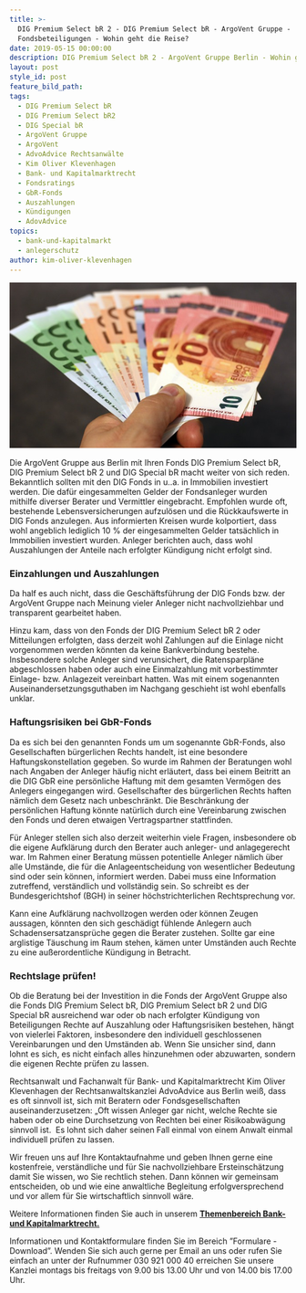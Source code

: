 ```yaml
---
title: >-
  DIG Premium Select bR 2 - DIG Premium Select bR - ArgoVent Gruppe -
  Fondsbeteiligungen - Wohin geht die Reise?
date: 2019-05-15 00:00:00
description: DIG Premium Select bR 2 - ArgoVent Gruppe Berlin - Wohin geht die Reise?
layout: post
style_id: post
feature_bild_path:
tags:
  - DIG Premium Select bR
  - DIG Premium Select bR2
  - DIG Special bR
  - ArgoVent Gruppe
  - ArgoVent
  - AdvoAdvice Rechtsanwälte
  - Kim Oliver Klevenhagen
  - Bank- und Kapitalmarktrecht
  - Fondsratings
  - GbR-Fonds
  - Auszahlungen
  - Kündigungen
  - AdovAdvice
topics:
  - bank-und-kapitalmarkt
  - anlegerschutz
author: kim-oliver-klevenhagen
---
```


![](/uploads/money-1005464-640-7.jpg)

Die ArgoVent Gruppe aus Berlin mit Ihren Fonds DIG Premium Select bR, DIG Premium Select bR 2 und DIG Special bR macht weiter von sich reden. Bekanntlich sollten mit den DIG Fonds in u..a. in Immobilien investiert werden. Die daf&uuml;r eingesammelten Gelder der Fondsanleger wurden mithilfe diverser Berater und Vermittler eingebracht. Empfohlen wurde oft, bestehende Lebensversicherungen aufzul&ouml;sen und die R&uuml;ckkaufswerte in DIG Fonds anzulegen. Aus informierten Kreisen wurde kolportiert, dass wohl angeblich lediglich 10 % der eingesammelten Gelder tats&auml;chlich in Immobilien investiert wurden. Anleger berichten auch, dass wohl Auszahlungen der Anteile nach erfolgter K&uuml;ndigung nicht erfolgt sind.

### Einzahlungen und Auszahlungen

Da half es auch nicht, dass die Gesch&auml;ftsf&uuml;hrung der DIG Fonds bzw. der ArgoVent Gruppe nach Meinung vieler Anleger nicht nachvollziehbar und transparent gearbeitet haben.

Hinzu kam, dass von den Fonds der DIG Premium Select bR 2 oder Mitteilungen erfolgten, dass derzeit wohl Zahlungen auf die Einlage nicht vorgenommen werden k&ouml;nnten da keine Bankverbindung bestehe. Insbesondere solche Anleger sind verunsichert, die Ratensparpl&auml;ne abgeschlossen haben oder auch eine Einmalzahlung mit vorbestimmter Einlage- bzw. Anlagezeit vereinbart hatten. Was mit einem sogenannten Auseinandersetzungsguthaben im Nachgang geschieht ist wohl ebenfalls unklar.

### Haftungsrisiken bei GbR-Fonds

Da es sich bei den genannten Fonds um um sogenannte GbR-Fonds, also Gesellschaften b&uuml;rgerlichen Rechts handelt, ist eine besondere Haftungskonstellation gegeben. So wurde im Rahmen der Beratungen wohl nach Angaben der Anleger h&auml;ufig nicht erl&auml;utert, dass bei einem Beitritt an die DIG GbR eine pers&ouml;nliche Haftung mit dem gesamten Verm&ouml;gen des Anlegers eingegangen wird. Gesellschafter des b&uuml;rgerlichen Rechts haften n&auml;mlich dem Gesetz nach unbeschr&auml;nkt. Die Beschr&auml;nkung der pers&ouml;nlichen Haftung k&ouml;nnte nat&uuml;rlich durch eine Vereinbarung zwischen den Fonds und deren etwaigen Vertragspartner stattfinden.

F&uuml;r Anleger stellen sich also derzeit weiterhin viele Fragen, insbesondere ob die eigene Aufkl&auml;rung durch den Berater auch anleger- und anlagegerecht war. Im Rahmen einer Beratung m&uuml;ssen potentielle Anleger n&auml;mlich &uuml;ber alle Umst&auml;nde, die f&uuml;r die Anlageentscheidung von wesentlicher Bedeutung sind oder sein k&ouml;nnen, informiert werden. Dabei muss eine Information zutreffend, verst&auml;ndlich und vollst&auml;ndig sein. So schreibt es der Bundesgerichtshof (BGH) in seiner h&ouml;chstrichterlichen Rechtsprechung vor.

Kann eine Aufkl&auml;rung nachvollzogen werden oder k&ouml;nnen Zeugen aussagen, k&ouml;nnten den sich gesch&auml;digt f&uuml;hlende Anlegern auch Schadensersatzanspr&uuml;che gegen die Berater zustehen. Sollte gar eine arglistige T&auml;uschung im Raum stehen, k&auml;men unter Umst&auml;nden auch Rechte zu eine au&szlig;erordentliche K&uuml;ndigung in Betracht.

### Rechtslage pr&uuml;fen\!

Ob die Beratung bei der Investition in die Fonds der ArgoVent Gruppe also die Fonds DIG Premium Select bR, DIG Premium Select bR 2 und DIG Special bR ausreichend war oder ob nach erfolgter K&uuml;ndigung von Beteiligungen Rechte auf Auszahlung oder Haftungsrisiken bestehen, h&auml;ngt von vielerlei Faktoren, insbesondere den individuell geschlossenen Vereinbarungen und den Umst&auml;nden ab. Wenn Sie unsicher sind, dann lohnt es sich, es nicht einfach alles hinzunehmen oder abzuwarten, sondern die eigenen Rechte pr&uuml;fen zu lassen.&nbsp;

Rechtsanwalt und Fachanwalt f&uuml;r Bank- und Kapitalmarktrecht Kim Oliver Klevenhagen der Rechtsanwaltskanzlei AdvoAdvice aus Berlin wei&szlig;, dass es oft sinnvoll ist, sich mit Beratern oder Fondsgesellschaften auseinanderzusetzen: „Oft wissen Anleger gar nicht, welche Rechte sie haben oder ob eine Durchsetzung von Rechten bei einer Risikoabw&auml;gung sinnvoll ist. &nbsp;Es lohnt sich daher seinen Fall einmal von einem Anwalt einmal individuell pr&uuml;fen zu lassen.&nbsp;

Wir freuen uns auf Ihre Kontaktaufnahme und geben Ihnen gerne eine kostenfreie, verst&auml;ndliche und f&uuml;r Sie nachvollziehbare Ersteinsch&auml;tzung damit Sie wissen, wo Sie rechtlich stehen. Dann k&ouml;nnen wir gemeinsam entscheiden, ob und wie eine anwaltliche Begleitung erfolgversprechend und vor allem f&uuml;r Sie wirtschaftlich sinnvoll w&auml;re.

Weitere Informationen finden Sie auch in unserem&nbsp;[**Themenbereich Bank- und Kapitalmarktrecht.**](https://advoadvice.de/themen/bank-und-kapitalmarkt/)

Informationen und Kontaktformulare finden Sie im Bereich ”Formulare - Download”. Wenden Sie sich auch gerne per Email an uns oder rufen Sie einfach an unter der Rufnummer 030 921 000 40 erreichen Sie unsere Kanzlei montags bis freitags von 9.00 bis 13.00 Uhr und von 14.00 bis 17.00 Uhr.&nbsp;
